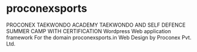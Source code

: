 # proconexsports
PROCONEX TAEKWONDO ACADEMY
TAEKWONDO AND SELF DEFENCE SUMMER CAMP WITH CERTIFICATION
Wordpress Web application framework
For the domain proconexsports.in
Web Design by Proconex Pvt. Ltd.

